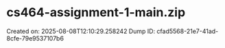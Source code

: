 # cs464-assignment-1-main.zip
Created on: 2025-08-08T12:10:29.258242
Dump ID: cfad5568-21e7-41ad-8cfe-79e9537107b6
